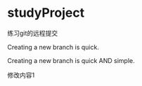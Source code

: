 # studyProject
练习git的远程提交

Creating a new branch is quick.

Creating a new branch is quick AND simple.


修改内容1
